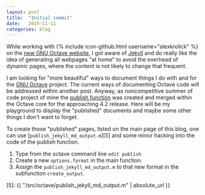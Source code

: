 ```yaml
---
layout: post
title:  "Initial commit"
date:   2016-11-11
categories: blog
---
```


While working with {% include icon-github.html username="alexkrolick" %} on the [new GNU Octave website][1],
I got aware of [Jekyll][2] and do really like the idea of generating
all webpages "at home" to avoid the overhead of dynamic pages,
where the content is not likely to change that frequent.

[1]: http://hg.octave.org/web-octave/
[2]: https://jekyllrb.com/

I am looking for "more beautiful" ways to document things
I do with and for the [GNU Octave][3] project.
The current ways of documenting Octave code
will be addressed within another post.
Anyway,
as noncompetitive summer of code project of mine
the [publish function][4] was created and merged within the Octave core
for the approaching 4.2 release.
Here will be my playground to display the "published" documents
and maybe some other things I don't want to forget.

[3]: http://www.octave.org
[4]: https://github.com/siko1056/octave-publish

To create those "published" pages,
listed on the main page of this blog,
one can use [`publish_jekyll_md_output.m`][5] and some minor
hacking into the code of the publish function.

1. Type from the octave command line `edit publish`
2. Create a new `options.format` in the main function.
3. Assign the `publish_jekyll_md_output.m` to that new format
   in the subfunction `create_output`.

[5]: {{ "/src/octave/publish_jekyll_md_output.m" | absolute_url }}

